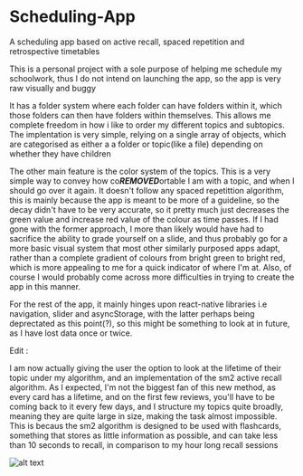 # Scheduling-App
A scheduling app based on active recall, spaced repetition and retrospective timetables

This is a personal project with a sole purpose of helping me schedule my schoolwork, thus I do not intend on launching the app, so the app is very raw visually and buggy

It has a folder system where each folder can have folders within it, which those folders can then have folders within themselves. This allows me complete freedom in how i like to order my different topics and subtopics. The implentation is very simple, relying on a single array of objects, which are categorised as either a a folder or topic(like a file) depending on whether they have children

The other main feature is the color system of the topics. This is a very simple way to convey how co***REMOVED***ortable I am with a topic, and when I should go over it again. It doesn't follow any spaced repetittion algorithm, this is mainly because the app is meant to be more of a guideline, so the decay didn't have to be very accurate, so it pretty much just decreases the green value and increase red value of the colour as time passes. If I had gone with the former approach, I more than likely would have had to sacrifice the ability to grade yourself on a slide, and thus probably go for a more basic visual system that most other similarly purposed apps adapt, rather than a complete gradient of colours from bright green to bright red, which is more appealing to me for a quick indicator of where I'm at. Also, of course I would probably come across more difficulties in trying to create the app in this manner. 

For the rest of the app, it mainly hinges upon react-native libraries i.e navigation, slider and asyncStorage, with the latter perhaps being deprectated as this point(?), so this might be something to look at in future, as I have lost data once or twice.


Edit :

I am now actually giving the user the option to look at the lifetime of their topic under my algorithm, and an implementation of the sm2 active recall algorithm. As I expected, I'm not the biggest fan of this new method, as every card has a lifetime, and on the first few reviews, you'll have to be coming back to it every few days, and I structure my topics quite broadly, meaning they are quite large in size, making the task almost impossible. This is becaus the sm2 algorithm is designed to be used with flashcards, something that stores as little information as possible, and can take less than 10 seconds to recall, in comparison to my hour long recall sessions

![alt text](https://github.com/jacobHan***REMOVED***0402/Scheduling-App/tree/main/assets/flavicon.png)

